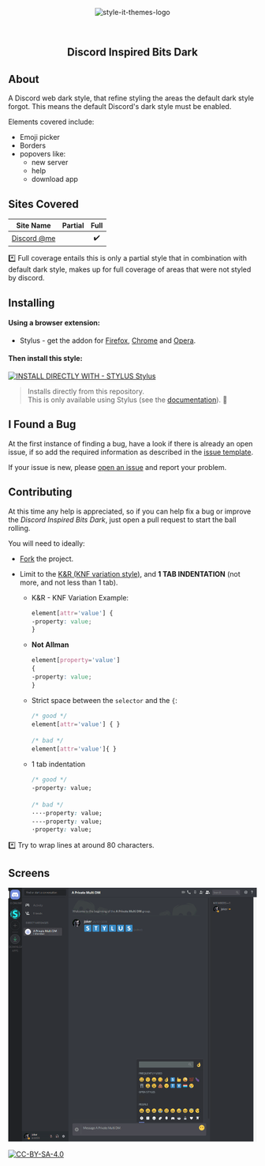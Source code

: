 <p align="center">
  <img alt="style-it-themes-logo" src="https://cdn.rawgit.com/style-it-themes/style-it-themes-logos/864bb0c047a612c2c07089901e33d33199c81ef9/style-it-themes-logo-full.svg" width="580">
</p>
<br>
<h2 align="center"><strong>Discord Inspired Bits Dark</strong></h2>

## About

A Discord web dark style, that refine styling the areas the default dark style forgot.
This means the default Discord's dark style must be enabled.

Elements covered include:
* Emoji picker
* Borders
* popovers like:
  * new server
  * help
  * download app


## Sites Covered

| Site Name                                           | Partial              | Full                 |
| --------------------------------------------------- | :------------------: | :------------------: |
| [Discord @me](https://discordapp.com/channels/@me)  |                      |  :heavy_check_mark:  |

:asterisk: Full coverage entails this is only a partial style that in combination with default dark style,
makes up for full coverage of areas that were not styled by discord.

## Installing

#### Using a browser extension:
* Stylus - get the addon for [Firefox](https://addons.mozilla.org/en-US/firefox/addon/styl-us/), [Chrome](https://chrome.google.com/webstore/detail/stylus/clngdbkpkpeebahjckkjfobafhncgmne) and [Opera](https://addons.opera.com/en-gb/extensions/details/stylus/).

#### Then install this style:  
[![INSTALL DIRECTLY WITH - STYLUS Stylus](https://img.shields.io/badge/Install_directly_with-Stylus-21d1d0.svg?longCache=true&style=for-the-badge)](https://raw.githubusercontent.com/style-it-themes/discord-inspired-bits-dark/master/discord-inspired-bits-dark)
  >Installs directly from this repository.  
  >This is only available using Stylus (see the [documentation](https://github.com/openstyles/stylus/wiki/Usercss)). :tada:

## I Found a Bug

At the first instance of finding a bug, have a look if there is already an open issue, if so add the required information as described in the [issue template](.github/ISSUE_TEMPLATE.md).

If your issue is new, please [open an issue](https://github.com/style-it-themes/discord-inspired-bits-dark/issues/new) and report your problem.

## Contributing

At this time any help is appreciated, so if you can help fix a bug or improve the *Discord Inspired Bits Dark*, just open a pull request to start the ball rolling.

You will need to ideally:

* [Fork](https://github.com/style-it-themes/discord-inspired-bits-dark/fork) the project.

* Limit to the [K&R (KNF variation style)](https://en.wikipedia.org/wiki/Indentation_style#Variant:_BSD_KNF), and **1 TAB INDENTATION** (not more, and not less than 1 tab).

  * K&R - KNF Variation Example:
	```css
	element[attr='value'] {
	-property: value;
	}
	```

  * **Not Allman**
	```css
	element[property='value']
	{
	-property: value;
	}
	```

  * Strict space between the `selector` and the `{`:
	```css
	/* good */
	element[attr='value'] { }

	/* bad */
	element[attr='value']{ }
	```

  * 1 tab indentation
	```css
	/* good */
	-property: value;

	/* bad */
	····property: value;
	----property: value;
	·property: value;
	```

:asterisk: Try to wrap lines at around 80 characters.

## Screens

![discord @me](/screens/discord.gif)

[![CC-BY-SA-4.0](https://img.shields.io/badge/License-CC--BY--SA--4.0-blue.svg?longCache=true&style=for-the-badge)](LICENSE)
